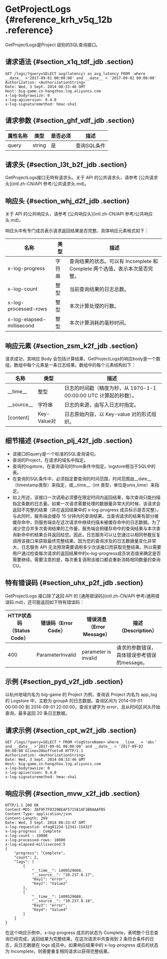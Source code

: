# GetProjectLogs {#reference_krh_v5q_12b .reference}

GetProjectLogs是Project 级别的SQL查询接口。

## 请求语法 {#section_x1q_tdf_jdb .section}

``` {#codeblock_e1c_fb8_ku1}
GET /logs/?query=SELECT avg(latency) as avg_latency FROM  where __date__ >'2017-09-01 00:00:00' and __date__ < '2017-09-02 00:00:00'
Authorization: <AuthorizationString>
Date: Wed, 3 Sept. 2014 08:33:46 GMT
Host: big-game.cn-hangzhou.log.aliyuncs.com
x-log-bodyrawsize: 0
x-log-apiversion: 0.4.0
x-log-signaturemethod: hmac-sha1
```

## 请求参数 {#section_ghf_vdf_jdb .section}

|属性名称|类型|是否必须|描述|
|----|--|----|--|
|query|string|是|查询SQL条件|

## 请求头 {#section_l3t_b2f_jdb .section}

GetProjectLogs接口无特有请求头。关于 API 的公共请求头，请参考 [公共请求头](intl.zh-CN/API 参考/公共请求头.md)。

## 响应头 {#section_whj_d2f_jdb .section}

关于 API 的公共响应头，请参考 [公共响应头](intl.zh-CN/API 参考/公共响应头.md)。

响应头中有专门成员表示请求返回结果是否完整。具体响应元素格式如下：

|名称|类型|描述|
|--|--|--|
|x-log-progress|字符串|查询结果的状态。可以有 Incomplete 和 Complete 两个选值，表示本次是否完整。|
|x-log-count|整型|当前查询结果的日志总数。|
|x-log-processed-rows|整型|本次计算处理的行数。|
|x-log-elapsed-millisecond|整型|本次计算消耗的毫秒时间。|

## 响应元素 {#section_zsm_k2f_jdb .section}

请求成功，其响应 Body 会包括计算结果，GetProjectLogs的响应body是一个数组，数组中每个元素是一条日志结果。数组中的每个元素结构如下：

|名称|类型|描述|
|--|--|--|
|\_\_time\_\_|整型|日志的时间戳（精度为秒，从 1970-1-1 00:00:00 UTC 计算起的秒数）。|
|\_\_source\_\_|字符串|日志的来源，由写入日志时指定。|
|\[content\]|Key-Value对|日志原始内容，以 Key-value 对的形式组织。|

## 细节描述 {#section_plj_42f_jdb .section}

-   该接口的query是一个标准的SQL查询语句。
-   查询的Project，在请求的域名中指定。
-   查询的logstore，在查询语句的from条件中指定。logstore相当于SQL中的表。
-   在查询的SQL条件中，必须指定要查询的时间范围，时间范围由\_\_date\_\_（timestamp类型）来指定，或\_\_time\_\_（int 类型，单位是unix\_time）来指定。
-   如上所述，该接口一次调用必须要在限定时间内返回结果，每次查询只能扫描指定条数的日志量。如果一次请求需要处理的数据量非常大的时候，该请求会返回不完整的结果（并在返回结果中的 x-log-progress 成员标示是否完整）。与此同时，服务端会缓存 15 分钟内的查询结果。当查询请求的结果有部分被缓存命中，则服务端会在这次请求中继续扫描未被缓存命中的日志数据。为了减少您合并多次查询结果的工作量，服务端会把缓存命中的查询结果与本次查询新命中的结果合并返回给您。因此，日志服务可以让您通过以相同参数反复调用该接口来获取最终完整结果。因为您的查询涉及的日志数据量变化非常大，日志服务 API 无法预测需要调用多少次该接口而获取完整结果。所以需要用户通过检查每次请求的返回结果中的x-log-progress成员状态值来确定是否需要继续。需要注意的是，每次重复调用该接口都会重新消耗相同数量的查询 CU。

## 特有错误码 {#section_uhx_p2f_jdb .section}

GetProjectLogs 接口除了返回 API 的 [通用错误码](intl.zh-CN/API 参考/通用错误码.md)，还可能返回如下特有错误码：

|HTTP状态码（Status Code）|错误码（Error Code）|错误消息（Error Message）|描述（Description）|
|--------------------|---------------|-------------------|---------------|
|400|ParameterInvalid|parameter is invalid|请求的参数错误，具体错误参考错误的message。|

## 示例 {#section_pyd_v2f_jdb .section}

以杭州地域内名为 big-game 的 Project 为例，查询该 Project 内名为 app\_log 的 Logstore 中，主题为 groupA 的日志数据。查询区间为 2014-09-01 00:00:00 到 2014-09-01 22:00:00，查询关键字为 error，且从时间区间头开始查询，最多返回 20 条日志数据。

## 请求示例 {#section_cpt_w2f_jdb .section}

``` {#codeblock_uhg_ocg_ime}
GET /logs/?query=SELECT * FROM <logStoreName> where __line__ = 'abc' and __date__ >'2017-09-01 00:00:00' and __date__ < '2017-09-02 00:00:00'&line=20&offset=0 HTTP/1.1
Authorization: <AuthorizationString>
Date: Wed, 3 Sept. 2014 08:33:46 GMT
Host: big-game.cn-hangzhou.log.aliyuncs.com
x-log-bodyrawsize: 0
x-log-apiversion: 0.4.0
x-log-signaturemethod: hmac-sha1
```

## 响应示例 {#section_mvw_x2f_jdb .section}

``` {#codeblock_9pg_952_jr1}
HTTP/1.1 200 OK
Content-MD5: 36F9F7F0339BEAF571581AF1B0AAAFB5
Content-Type: application/json
Content-Length: 269
Date: Wed, 3 Sept. 2014 08:33:47 GMT
x-log-requestid: efag01234-12341-15432f
x-log-progress : Complete
x-log-count : 10000
x-log-processed-rows: 10000
x-log-elapsed-millisecond:5
{
    "progress": "Complete",
    "count": 2,
    "logs": [
        {
            "__time__": 1409529660,
            "__source__": "10.237.0.17",
            "Key1": "error",
            "Key2": "Value2"
        },
        {
            "__time__": 1409529680,
            "__source__": "10.237.0.18",
            "Key3": "error",
            "Key4": "Value4"
        }
    ]
}
```

在这个响应示例中，x-log-progress 成员的状态为 Complete，表明整个日志查询已经完成，返回结果为完整结果。在这次请求中共查询到 2 条符合条件的日志，且日志数据在 logs 成员中。如果响应结果中的 x-log-progress 成员的状态为 Incomplete，则需要重复相同请求以获得完整结果。


